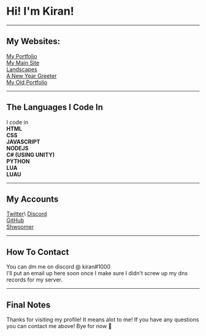 # Hi! I'm Kiran!
---
## My Websites:
[My Portfolio](https://kiranpl.com)\
[My Main Site](https://kiran.at)\
[Landscapes](https://landscapes.kiranpl.com)\
[A New Year Greeter](https://happy-new-years.kiranpl.com)\
[My Old Portfolio](https://archive.kiranpl.com)

---
## The Languages I Code In
I code in\
**HTML**\
**CSS**\
**JAVASCRIPT**\
**NODEJS**\
**C# (USING UNITY)**\
**PYTHON**\
**LUA**\
**LUAU**

---

## My Accounts
[Twitter](https://twitter.com/hiimkiran_)\
[Discord](https://discord.gg/Kv9EChFgwu)\
[GitHub](https://github.com/KiranPL0)\
[Shwoomer](https://shwoomer.xyz/user/kiran)

---

## How To Contact
You can dm me on discord @ kiran#1000\
I'll put an email up here soon once I make sure I didn't screw up my dns records for my server.

---

## Final Notes
Thanks for visiting my profile! It means alot to me!
If you have any questions you can contact me above! 
Bye for now :wave:

